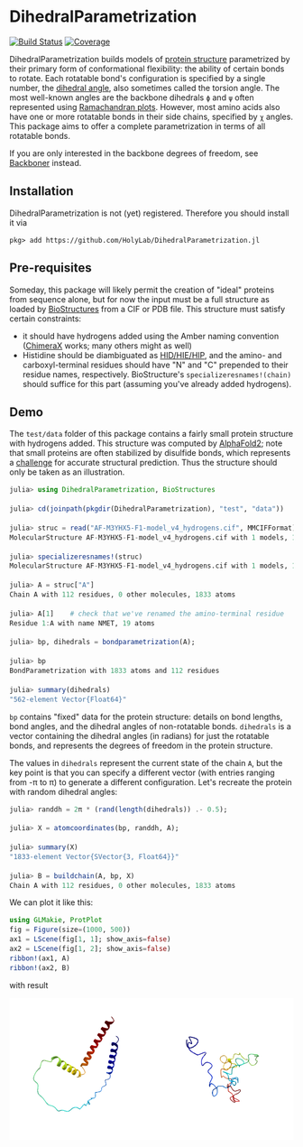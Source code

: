 # DihedralParametrization

<!--
[![Stable](https://img.shields.io/badge/docs-stable-blue.svg)](https://HolyLab.github.io/DihedralParametrization.jl/stable/)
[![Dev](https://img.shields.io/badge/docs-dev-blue.svg)](https://HolyLab.github.io/DihedralParametrization.jl/dev/)
-->
[![Build Status](https://github.com/HolyLab/DihedralParametrization.jl/actions/workflows/CI.yml/badge.svg?branch=main)](https://github.com/HolyLab/DihedralParametrization.jl/actions/workflows/CI.yml?query=branch%3Amain)
[![Coverage](https://codecov.io/gh/HolyLab/DihedralParametrization.jl/branch/main/graph/badge.svg)](https://codecov.io/gh/HolyLab/DihedralParametrization.jl)

DihedralParametrization builds models of [protein structure](https://en.wikipedia.org/wiki/Protein_structure) parametrized by their primary form of conformational flexibility: the ability of certain bonds to rotate.
Each rotatable bond's configuration is specified by a single number, the [dihedral angle](https://en.wikipedia.org/wiki/Dihedral_angle#In_stereochemistry), also sometimes called the torsion angle.
The most well-known angles are the backbone dihedrals `ϕ` and `ψ` often represented using [Ramachandran plots](https://en.wikipedia.org/wiki/Ramachandran_plot).
However, most amino acids also have one or more rotatable bonds in their side chains, specified by `χ` angles.
This package aims to offer a complete parametrization in terms of all rotatable bonds.

If you are only interested in the backbone degrees of freedom, see [Backboner](https://github.com/MurrellGroup/Backboner.jl) instead.


## Installation

DihedralParametrization is not (yet) registered. Therefore you should install it via

```
pkg> add https://github.com/HolyLab/DihedralParametrization.jl
```

## Pre-requisites

Someday, this package will likely permit the creation of "ideal" proteins from sequence alone, but for now the input must be a full structure as loaded by [BioStructures](https://github.com/BioJulia/BioStructures.jl) from a CIF or PDB file.
This structure must satisfy certain constraints:

- it should have hydrogens added using the Amber naming convention ([ChimeraX](https://www.cgl.ucsf.edu/chimerax/) works; many others might as well)
- Histidine should be diambiguated as
  [HID/HIE/HIP](https://ambermd.org/Questions/HIS.html), and the amino- and
  carboxyl-terminal residues should have "N" and "C" prepended to their residue
  names, respectively. BioStructure's `specializeresnames!(chain)` should
  suffice for this part (assuming you've already added hydrogens).

## Demo

The `test/data` folder of this package contains a fairly small protein structure with hydrogens added.
This structure was computed by [AlphaFold2](https://alphafold.com/); note that small proteins are often
stabilized by disulfide bonds, which represents a [challenge](https://pmc.ncbi.nlm.nih.gov/articles/PMC8712280/) for accurate structural prediction.
Thus the structure should only be taken as an illustration.

```julia
julia> using DihedralParametrization, BioStructures

julia> cd(joinpath(pkgdir(DihedralParametrization), "test", "data"))

julia> struc = read("AF-M3YHX5-F1-model_v4_hydrogens.cif", MMCIFFormat)
MolecularStructure AF-M3YHX5-F1-model_v4_hydrogens.cif with 1 models, 1 chains (A), 112 residues, 1833 atoms

julia> specializeresnames!(struc)
MolecularStructure AF-M3YHX5-F1-model_v4_hydrogens.cif with 1 models, 1 chains (A), 112 residues, 1833 atoms

julia> A = struc["A"]
Chain A with 112 residues, 0 other molecules, 1833 atoms

julia> A[1]    # check that we've renamed the amino-terminal residue
Residue 1:A with name NMET, 19 atoms

julia> bp, dihedrals = bondparametrization(A);

julia> bp
BondParametrization with 1833 atoms and 112 residues

julia> summary(dihedrals)
"562-element Vector{Float64}"
```

`bp` contains "fixed" data for the protein structure: details on bond lengths, bond angles, and the dihedral angles of non-rotatable bonds.
`dihedrals` is a vector containing the dihedral angles (in radians) for just the rotatable bonds, and represents the degrees of freedom in the protein structure.

The values in `dihedrals` represent the current state of the chain `A`,
but the key point is that you can specify a different vector (with entries ranging from -π to π) to generate a different configuration.
Let's recreate the protein with random dihedral angles:

```julia
julia> randdh = 2π * (rand(length(dihedrals)) .- 0.5);

julia> X = atomcoordinates(bp, randdh, A);

julia> summary(X)
"1833-element Vector{SVector{3, Float64}}"

julia> B = buildchain(A, bp, X)
Chain A with 112 residues, 0 other molecules, 1833 atoms
```

We can plot it like this:

```julia
using GLMakie, ProtPlot
fig = Figure(size=(1000, 500))
ax1 = LScene(fig[1, 1]; show_axis=false)
ax2 = LScene(fig[1, 2]; show_axis=false)
ribbon!(ax1, A)
ribbon!(ax2, B)
```

with result

![structure comparison](docs/src/assets/randchain.png)
